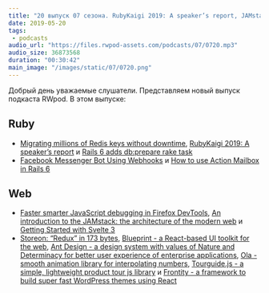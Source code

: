 ```yaml
---
title: "20 выпуск 07 сезона. RubyKaigi 2019: A speaker’s report, JAMstack, Svelte 3, Storeon, Blueprint, Ant Design, Ola и прочее"
date: 2019-05-20
tags:
 - podcasts
audio_url: "https://files.rwpod-assets.com/podcasts/07/0720.mp3"
audio_size: 36873568
duration: "00:30:42"
main_image: "/images/static/07/0720.png"
---
```


Добрый день уважаемые слушатели. Представляем новый выпуск подкаста RWpod. В этом выпуске:

## Ruby

 - [Migrating millions of Redis keys without downtime](http://gustavocaso.github.io/2019/04/30/migrating-millions-of-redis-keys-without-downtime/), [RubyKaigi 2019: A speaker’s report](https://evilmartians.com/chronicles/rubykaigi-2019-a-speakers-report) и [Rails 6 adds db:prepare rake task](https://blog.saeloun.com/2019/04/11/rails-6-rails-db-prepare.html)
 - [Facebook Messenger Bot Using Webhooks](https://medium.com/driven-by-code/facebook-messenger-bot-using-webhooks-e481218ee7a2?sk=a222d7f59a18e65b32e466bb7ed8d4f1) и [How to use Action Mailbox in Rails 6](https://gorails.com/episodes/action-mailbox-rails-6)

## Web

 - [Faster smarter JavaScript debugging in Firefox DevTools](https://hacks.mozilla.org/2019/05/faster-smarter-javascript-debugging-in-firefox/), [An introduction to the JAMstack: the architecture of the modern web](https://medium.freecodecamp.org/an-introduction-to-the-jamstack-the-architecture-of-the-modern-web-c4a0d128d9ca) и [Getting Started with Svelte 3](https://alligator.io/svelte/getting-started-with-svelte/)
 - [Storeon: “Redux” in 173 bytes](https://evilmartians.com/chronicles/storeon-redux-in-173-bytes), [Blueprint - a React-based UI toolkit for the web](https://blueprintjs.com/), [Ant Design - a design system with values of Nature and Determinacy for better user experience of enterprise applications](https://ant.design/), [Ola - smooth animation library for interpolating numbers](https://github.com/franciscop/ola/), [Tourguide.js - a simple, lightweight product tour js library](https://github.com/LikaloLLC/tourguide.js) и [Frontity - a framework to build super fast WordPress themes using React](https://frontity.org/)

